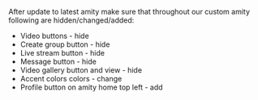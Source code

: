After update to latest amity make sure that throughout our custom amity following are hidden/changed/added:
- Video buttons - hide
- Create group button - hide
- Live stream button - hide
- Message button - hide
- Video gallery button and view - hide
- Accent colors colors - change 
- Profile button on amity home top left - add
